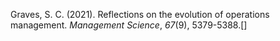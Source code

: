 Graves, S. C. (2021). Reflections on the evolution of operations management. _Management Science_, _67_(9), 5379-5388.[]